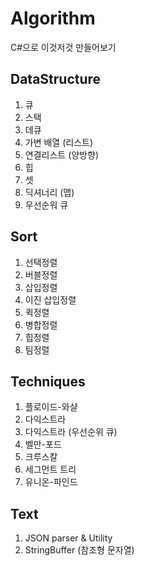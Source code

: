 # Algorithm
C#으로 이것저것 만들어보기

## DataStructure
1. 큐 
2. 스택
3. 데큐  
4. 가변 배열 (리스트)
5. 연결리스트 (양방향)
6. 힙
7. 셋
8. 딕셔너리 (맵)
9. 우선순워 큐

## Sort
1. 선택정렬
2. 버블정렬
3. 삽입정렬
4. 이진 삽입정렬
5. 퀵정렬
6. 병합정렬
7. 힙정렬
8. 팀정렬

## Techniques
1. 플로이드-와샬
2. 다익스트라
3. 다익스트라 (우선순위 큐)
4. 벨만-포드
5. 크루스칼
6. 세그먼트 트리
7. 유니온-파인드

## Text
1. JSON parser & Utility
2. StringBuffer (참조형 문자열)
